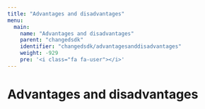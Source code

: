 ```yaml
---
title: "Advantages and disadvantages"
menu:
  main:
    name: "Advantages and disadvantages"
    parent: "changedsdk"
    identifier: "changedsdk/advantagesanddisadvantages"
    weight: -929
    pre: '<i class="fa fa-user"></i>'
---
```


# Advantages and disadvantages

